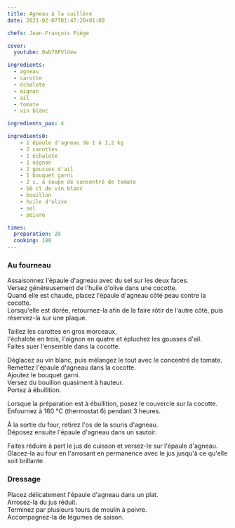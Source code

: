 ```yaml
---
title: Agneau à la cuillère
date: 2021-02-07T01:47:20+01:00

chefs: Jean-François Piège

cover:
  youtube: 0wb70FVlGew

ingredients: 
  - agneau
  - carotte
  - échalote
  - oignon
  - ail
  - tomate
  - vin blanc

ingredients_pax: 4

ingredients0:
    - 1 épaule d'agneau de 1 à 1,2 kg
    - 2 carottes
    - 1 échalote
    - 1 oignon
    - 2 gousses d'ail
    - 1 bouquet garni
    - 2 c. à soupe de concentré de tomate
    - 50 cl de vin blanc
    - bouillon
    - huile d'olive
    - sel
    - poivre

times:
  preparation: 20
  cooking: 180
---
```


### Au fourneau
Assaisonnez l'épaule d'agneau avec du sel sur les deux faces.    
Versez généreusement de l'huile d'olive dans une cocotte.    
Quand elle est chaude, placez l'épaule d'agneau côté peau contre la cocotte.    
Lorsqu'elle est dorée, retournez-la afin de la faire rôtir de l'autre côté, puis réservez-la sur une plaque.    

Taillez les carottes en gros morceaux,    
l'échalote en trois, l'oignon en quatre et épluchez les gousses d'ail.    
Faites suer l'ensemble dans la cocotte.    

Déglacez au vin blanc, puis mélangez le tout avec le concentré de tomate.    
Remettez l'épaule d'agneau dans la cocotte.    
Ajoutez le bouquet garni.    
Versez du bouillon quasiment à hauteur.    
Portez à ébullition.    

Lorsque la préparation est à ébullition, posez le couvercle sur la cocotte.    
Enfournez à 160 °C (thermostat 6) pendant 3 heures.    

À la sortie du four, retirez l'os de la souris d'agneau.    
Déposez ensuite l'épaule d'agneau dans un sautoir.    

Faites réduire à part le jus de cuisson et versez-le sur l'épaule d'agneau.    
Glacez-la au four en l'arrosant en permanence avec le jus jusqu'à ce qu'elle soit brillante.    

### Dressage
Placez délicatement l'épaule d'agneau dans un plat.     
Arrosez-la du jus réduit.    
Terminez par plusieurs tours de moulin à poivre.    
Accompagnez-la de légumes de saison.    
